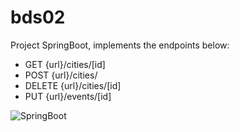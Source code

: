 # bds02
Project SpringBoot, implements the endpoints below:
- GET {url}/cities/[id]
- POST {url}/cities/
- DELETE {url}/cities/[id]
- PUT {url}/events/[id]



![SpringBoot](https://img.shields.io/badge/SpringBoot-v%3A2.4-green)
